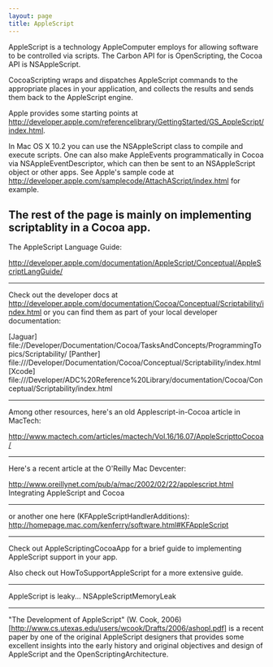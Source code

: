 ```yaml
---
layout: page
title: AppleScript
---
```





AppleScript is a technology AppleComputer employs for allowing software to be controlled via scripts. The Carbon API for is OpenScripting, the Cocoa API is NSAppleScript.

CocoaScripting wraps and dispatches AppleScript commands to the appropriate places in your application, and collects the results and sends them back to the AppleScript engine.

Apple provides some starting points at http://developer.apple.com/referencelibrary/GettingStarted/GS_AppleScript/index.html.

In Mac OS X 10.2 you can use the NSAppleScript class to compile and execute scripts.
One can also make AppleEvents programmatically in Cocoa via NSAppleEventDescriptor,
which can then be sent to an NSAppleScript  object or other apps.
See Apple's sample code at http://developer.apple.com/samplecode/AttachAScript/index.html
for example.


The rest of the page is mainly on implementing scriptablity in a Cocoa app.
----
The AppleScript Language Guide:

http://developer.apple.com/documentation/AppleScript/Conceptual/AppleScriptLangGuide/

----

Check out the developer docs at http://developer.apple.com/documentation/Cocoa/Conceptual/Scriptability/index.html
or you can find them as part of your local developer documentation:

[Jaguar] file://Developer/Documentation/Cocoa/TasksAndConcepts/ProgrammingTopics/Scriptability/
[Panther] file:///Developer/Documentation/Cocoa/Conceptual/Scriptability/index.html
[Xcode] file:///Developer/ADC%20Reference%20Library/documentation/Cocoa/Conceptual/Scriptability/index.html

----

Among other resources, here's an old Applescript-in-Cocoa article in MacTech:

http://www.mactech.com/articles/mactech/Vol.16/16.07/AppleScripttoCocoa/

----

Here's a recent article at the O'Reilly Mac Devcenter:

http://www.oreillynet.com/pub/a/mac/2002/02/22/applescript.html
Integrating AppleScript and Cocoa

----

or another one here (KFAppleScriptHandlerAdditions):
http://homepage.mac.com/kenferry/software.html#KFAppleScript

----

Check out AppleScriptingCocoaApp for a brief guide to implementing AppleScript support in your app.

Also check out HowToSupportAppleScript for a more extensive guide.

----

AppleScript is leaky... NSAppleScriptMemoryLeak

----

"The Development of AppleScript" (W. Cook, 2006) [http://www.cs.utexas.edu/users/wcook/Drafts/2006/ashopl.pdf] is a recent paper by one of the original AppleScript designers that provides some excellent insights into the early history and original objectives and design of AppleScript and the OpenScriptingArchitecture.

